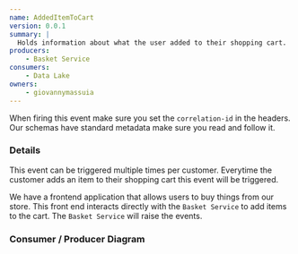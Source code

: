 ```yaml
---
name: AddedItemToCart
version: 0.0.1
summary: |
  Holds information about what the user added to their shopping cart.
producers:
    - Basket Service
consumers:
    - Data Lake
owners:
    - giovannymassuia
---
```


<Admonition>When firing this event make sure you set the `correlation-id` in the headers. Our
schemas have standard metadata make sure you read and follow it.</Admonition>

### Details

This event can be triggered multiple times per customer. Everytime the customer adds an item to
their shopping cart this event will be triggered.

We have a frontend application that allows users to buy things from our store. This front end
interacts directly with the `Basket Service` to add items to the cart. The `Basket Service` will
raise the events.

### Consumer / Producer Diagram

<Mermaid />

<Schema />
